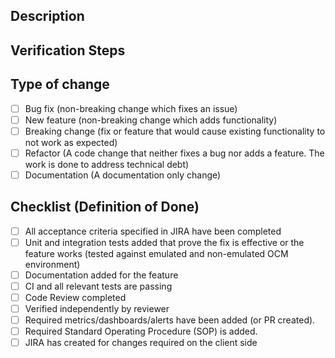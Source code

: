 <!-- Please use the PR template and provide as much relevant information as you can, otherwise your PR may not get reviewed. -->

## Description
<!-- Please include a summary of the change and a link to the JIRA ticket. Please add any additional motivation and context as needed. Screenshots are also welcome -->

## Verification Steps
<!--
Add the steps required to check this change. Following an example.

1. Go to `XX >> YY >> SS`
2. Create a new item `N` with the info `X`
3. Try to edit this item 
4. Check if in the left menu the feature X is not so long present.

If manual verifications required, please provide an environment where the reviewers can easily validate the changes if possible to speed up the review process. 
-->

## Type of change
<!-- Please delete options that are not relevant. -->
- [ ] Bug fix (non-breaking change which fixes an issue)
- [ ] New feature (non-breaking change which adds functionality)
- [ ] Breaking change (fix or feature that would cause existing functionality to not work as expected)
- [ ] Refactor (A code change that neither fixes a bug nor adds a feature. The work is done to address technical debt) 
- [ ] Documentation (A documentation only change)

## Checklist (Definition of Done)
<!-- Please strikethrough options not relevant using two tildes ~~Text~~. Do not delete non relevant options -->
- [ ] All acceptance criteria specified in JIRA have been completed
- [ ] Unit and integration tests added that prove the fix is effective or the feature works (tested against emulated and non-emulated OCM environment)
- [ ] Documentation added for the feature
- [ ] CI and all relevant tests are passing
- [ ] Code Review completed
- [ ] Verified independently by reviewer
- [ ] Required metrics/dashboards/alerts have been added (or PR created).
- [ ] Required Standard Operating Procedure (SOP) is added.
- [ ] JIRA has created for changes required on the client side